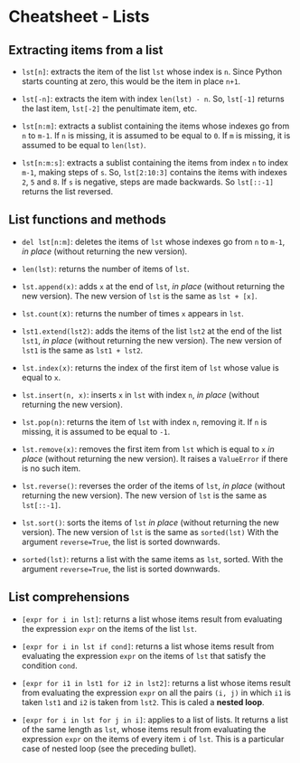# Cheatsheet - Lists


## Extracting items from a list

* `lst[n]`: extracts the item of the list `lst` whose index is `n`. Since Python starts counting at zero, this would be the item in place `n+1`.

* `lst[-n]`: extracts the item with index `len(lst) - n`. So, `lst[-1]` returns the last item, `lst[-2]` the penultimate item, etc.

* `lst[n:m]`: extracts a sublist containing the items whose indexes go from `n` to `m-1`. If `n` is missing, it is assumed to be equal to `0`. If `m` is missing, it is assumed to be equal to `len(lst)`.

* `lst[n:m:s]`: extracts a sublist containing the items from index `n` to index `m-1`, making steps of `s`. So, `lst[2:10:3]` contains the items with indexes `2`, `5` and `8`. If `s` is negative, steps are made backwards. So `lst[::-1]` returns the list reversed.

## List functions and methods

* `del lst[n:m]`: deletes the items of `lst` whose indexes go from `n` to `m-1`, *in place* (without returning the new version).

* `len(lst)`: returns the number of items of `lst`.

* `lst.append(x)`: adds `x` at the end of `lst`, *in place* (without returning the new version). The new version of `lst` is the same as `lst + [x]`.

* `lst.count(`x`)`: returns the number of times `x` appears in `lst`.

* `lst1.extend(lst2)`: adds the items of the list `lst2` at the end of the list `lst1`, *in place* (without returning the new version). The new version of `lst1` is the same as `lst1 + lst2`.

* `lst.index(x)`: returns the index of the first item of `lst` whose value is equal to `x`.

* `lst.insert(n, x)`: inserts `x` in `lst` with index `n`, *in place* (without returning the new version).

* `lst.pop(n)`: returns the item of `lst` with index `n`, removing it. If `n` is missing, it is assumed to be equal to `-1`.

* `lst.remove(x)`: removes the first item from `lst` which is equal to `x` *in place* (without returning the new version). It raises a `ValueError` if there is no such item.

* `lst.reverse()`: reverses the order of the items of `lst`, *in place* (without returning the new version). The new version of `lst` is the same as `lst[::-1]`.

* `lst.sort()`: sorts the items of `lst` *in place* (without returning the new version). The new version of `lst` is the same as `sorted(lst)` With the argument `reverse=True`, the list is sorted downwards.

* `sorted(lst)`: returns a list with the same items as `lst`, sorted. With the argument `reverse=True`, the list is sorted downwards.

## List comprehensions

* `[expr for i in lst]`: returns a list whose items result from evaluating the expression `expr` on the items of the list `lst`.

* `[expr for i in lst if cond]`: returns a list whose items result from evaluating the expression `expr` on the items of `lst` that satisfy the condition `cond`.

* `[expr for i1 in lst1 for i2 in lst2]`: returns a list whose items result from evaluating the expression `expr` on all the pairs `(i, j)` in which `i1` is taken `lst1` and `i2` is taken from `lst2`. This is caled a **nested loop**.

* `[expr for i in lst for j in i]`: applies to a list of lists. It returns a list of the same length as `lst`, whose items result from evaluating the expression `expr` on the items of every item `i` of `lst`. This is a particular case of nested loop (see the preceding bullet).
